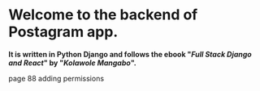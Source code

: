 # Welcome to the backend of Postagram app.
**It is written in Python Django and follows the ebook "*Full Stack Django and React*" by "*Kolawole Mangabo*".**

page 88 adding permissions